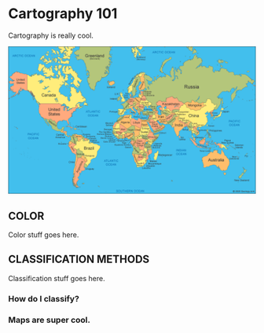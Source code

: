 # Cartography 101

Cartography is really cool.

![Supposedly a GIF of the world](media/world-map.gif)

## COLOR

Color stuff goes here.

## CLASSIFICATION METHODS

Classification stuff goes here.

### How do I classify?


### Maps are super cool. 